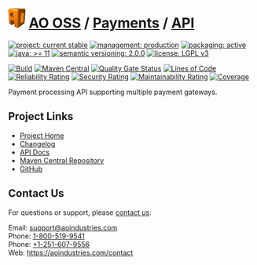 # [<img src="ao-logo.png" alt="AO Logo" width="35" height="40">](https://github.com/ao-apps) [AO OSS](https://github.com/ao-apps/ao-oss) / [Payments](https://github.com/ao-apps/ao-payments) / [API](https://github.com/ao-apps/ao-payments-api)

[![project: current stable](https://oss.aoapps.com/ao-badges/project-current-stable.svg)](https://aoindustries.com/life-cycle#project-current-stable)
[![management: production](https://oss.aoapps.com/ao-badges/management-production.svg)](https://aoindustries.com/life-cycle#management-production)
[![packaging: active](https://oss.aoapps.com/ao-badges/packaging-active.svg)](https://aoindustries.com/life-cycle#packaging-active)  
[![java: &gt;= 11](https://oss.aoapps.com/ao-badges/java-11.svg)](https://docs.oracle.com/en/java/javase/11/)
[![semantic versioning: 2.0.0](https://oss.aoapps.com/ao-badges/semver-2.0.0.svg)](http://semver.org/spec/v2.0.0.html)
[![license: LGPL v3](https://oss.aoapps.com/ao-badges/license-lgpl-3.0.svg)](https://www.gnu.org/licenses/lgpl-3.0)

[![Build](https://github.com/ao-apps/ao-payments-api/workflows/Build/badge.svg?branch=master)](https://github.com/ao-apps/ao-payments-api/actions?query=workflow%3ABuild)
[![Maven Central](https://maven-badges.herokuapp.com/maven-central/com.aoapps/ao-payments-api/badge.svg)](https://maven-badges.herokuapp.com/maven-central/com.aoapps/ao-payments-api)
[![Quality Gate Status](https://sonarcloud.io/api/project_badges/measure?branch=master&project=com.aoapps%3Aao-payments-api&metric=alert_status)](https://sonarcloud.io/dashboard?branch=master&id=com.aoapps%3Aao-payments-api)
[![Lines of Code](https://sonarcloud.io/api/project_badges/measure?branch=master&project=com.aoapps%3Aao-payments-api&metric=ncloc)](https://sonarcloud.io/component_measures?branch=master&id=com.aoapps%3Aao-payments-api&metric=ncloc)  
[![Reliability Rating](https://sonarcloud.io/api/project_badges/measure?branch=master&project=com.aoapps%3Aao-payments-api&metric=reliability_rating)](https://sonarcloud.io/component_measures?branch=master&id=com.aoapps%3Aao-payments-api&metric=Reliability)
[![Security Rating](https://sonarcloud.io/api/project_badges/measure?branch=master&project=com.aoapps%3Aao-payments-api&metric=security_rating)](https://sonarcloud.io/component_measures?branch=master&id=com.aoapps%3Aao-payments-api&metric=Security)
[![Maintainability Rating](https://sonarcloud.io/api/project_badges/measure?branch=master&project=com.aoapps%3Aao-payments-api&metric=sqale_rating)](https://sonarcloud.io/component_measures?branch=master&id=com.aoapps%3Aao-payments-api&metric=Maintainability)
[![Coverage](https://sonarcloud.io/api/project_badges/measure?branch=master&project=com.aoapps%3Aao-payments-api&metric=coverage)](https://sonarcloud.io/component_measures?branch=master&id=com.aoapps%3Aao-payments-api&metric=Coverage)

Payment processing API supporting multiple payment gateways.

## Project Links
* [Project Home](https://oss.aoapps.com/payments/api/)
* [Changelog](https://oss.aoapps.com/payments/api/changelog)
* [API Docs](https://oss.aoapps.com/payments/api/apidocs/)
* [Maven Central Repository](https://central.sonatype.com/artifact/com.aoapps/ao-payments-api)
* [GitHub](https://github.com/ao-apps/ao-payments-api)

## Contact Us
For questions or support, please [contact us](https://aoindustries.com/contact):

Email: [support@aoindustries.com](mailto:support@aoindustries.com)  
Phone: [1-800-519-9541](tel:1-800-519-9541)  
Phone: [+1-251-607-9556](tel:+1-251-607-9556)  
Web: https://aoindustries.com/contact
